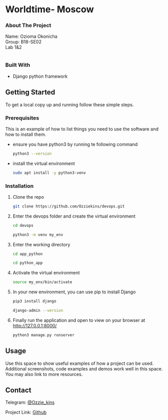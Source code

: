 # Worldtime- Moscow

### About The Project

Name: Ozioma Okonicha  
Group: B18-SE02  
Lab 1&2

![]()

### Built With

* Django python framework



## Getting Started

To get a local copy up and running follow these simple steps.

### Prerequisites

This is an example of how to list things you need to use the software and how to install them.
* ensure you have python3 by running te following command
  ```sh
  python3 --version
  ```
* install the virtual environment
  ```sh
  sudo apt install -y python3-venv
  ```

### Installation

1. Clone the repo
   ```sh
   git clone https://github.com/Ozziekins/devops.git
   ```
2. Enter the devops folder and create the virtual environment
   ```sh
   cd devops
   
   python3 -m venv my_env
   ```
3. Enter the working directory
   ```sh
   cd app_python

   cd python_app
   ```
4. Activate the virtual environment
   ```sh
   source my_env/bin/activate
   ```
5. In your new environment, you can use pip to install Django
   ```sh
   pip3 install django

   django-admin --version
   ```
6. Finally run the application and open to view on your browser at http://127.0.0.1:8000/
   ```sh
   python3 manage.py runserver
   ```



## Usage

Use this space to show useful examples of how a project can be used. Additional screenshots, code examples and demos work well in this space. You may also link to more resources.



## Contact

Telegram: [@Ozzie_kins](o.okonicha@innopolis.university)

Project Link: [Github](https://github.com/Ozziekins/devops.git)



